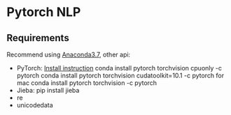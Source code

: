 # Pytorch NLP

## Requirements
Recommend using [Anaconda3.7](https://docs.anaconda.com/anaconda/install/), other api:
- PyTorch: [Install instruction](https://pytorch.org/)
    conda install pytorch torchvision cpuonly -c pytorch
    conda install pytorch torchvision cudatoolkit=10.1 -c pytorch
    for mac
    conda install pytorch torchvision -c pytorch
- Jieba: pip install jieba
- re
- unicodedata
